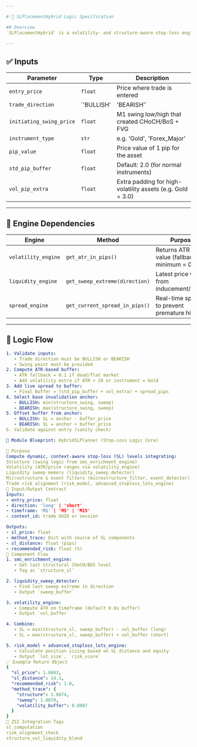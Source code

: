 ```yaml
---

# 🧠 SLPlacementHybrid Logic Specification

## Overview
`SLPlacementHybrid` is a volatility- and structure-aware stop-loss engine for trade execution agents. It integrates market structure, volatility (ATR), liquidity sweeps, and real-time spreads to generate robust stop-loss levels that align with institutional flow logic.

---
```


## ✅ Inputs

| Parameter | Type | Description |
|----------|------|-------------|
| `entry_price` | `float` | Price where trade is entered |
| `trade_direction` | `'BULLISH' | 'BEARISH'` | Direction of the trade |
| `initiating_swing_price` | `float` | M1 swing low/high that created CHoCH/BoS + FVG |
| `instrument_type` | `str` | e.g. 'Gold', 'Forex_Major' |
| `pip_value` | `float` | Price value of 1 pip for the asset |
| `std_pip_buffer` | `float` | Default: 2.0 (for normal instruments) |
| `vol_pip_extra` | `float` | Extra padding for high-volatility assets (e.g. Gold = 3.0) |

---

## 🔁 Engine Dependencies

| Engine | Method | Purpose |
|--------|--------|---------|
| `volatility_engine` | `get_atr_in_pips()` | Returns ATR as pip value (fallback minimum = 0.1) |
| `liquidity_engine` | `get_sweep_extreme(direction)` | Latest price wick from inducement/sweep |
| `spread_engine` | `get_current_spread_in_pips()` | Real-time spread to prevent premature hits |

---

## 🧩 Logic Flow

```yaml
1. Validate inputs:
   - Trade direction must be BULLISH or BEARISH
   - Swing point must be provided
2. Compute ATR-based buffer:
   - ATR fallback = 0.1 if dead/flat market
   - Add volatility extra if ATR > 20 or instrument = Gold
3. Add live spread to buffer:
   - Final Buffer = (std_pip_buffer + vol_extra) + spread_pips
4. Select base invalidation anchor:
   - BULLISH: min(structure_swing, sweep)
   - BEARISH: max(structure_swing, sweep)
5. Offset buffer from anchor:
   - BULLISH: SL = anchor - buffer_price
   - BEARISH: SL = anchor + buffer_price
6. Validate against entry (sanity check)

🧠 Module Blueprint: HybridSLPlanner (Stop-Loss Logic Core)

🔧 Purpose
Compute dynamic, context-aware stop-loss (SL) levels integrating:
Structure (swing logic from smc_enrichment_engine)
Volatility (ATR/price ranges via volatility_engine)
Liquidity sweep memory (liquidity_sweep_detector)
Microstructure & event filters (microstructure_filter, event_detector)
Trade risk alignment (risk_model, advanced_stoploss_lots_engine)
🔁 Input/Output Contract
Inputs:
- entry_price: float
- direction: 'long' | 'short'
- timeframe: 'M1' | 'M5' | 'M15'
- context_id: trade UUID or session

Outputs:
- sl_price: float
- method_trace: Dict with source of SL components
- sl_distance: float (pips)
- recommended_risk: float (%)
🔄 Component Flow
1. smc_enrichment_engine:
   - Get last structural CHoCH/BOS level
   - Tag as `structure_sl`

2. liquidity_sweep_detector:
   - Find last sweep extreme in direction
   - Output `sweep_buffer`

3. volatility_engine:
   - Compute ATR on timeframe (default 0.8x buffer)
   - Output `vol_buffer`

4. Combine:
   - SL = min(structure_sl, sweep_buffer) - vol_buffer (long)
   - SL = max(structure_sl, sweep_buffer) + vol_buffer (short)

5. risk_model + advanced_stoploss_lots_engine:
   - Calculate position sizing based on SL distance and equity
   - Output `lot_size`, `risk_score`
✅ Example Return Object
{
  "sl_price": 1.0863,
  "sl_distance": 14.3,
  "recommended_risk": 1.0,
  "method_trace": {
    "structure": 1.0874,
    "sweep": 1.0870,
    "volatility_buffer": 0.0007
  }
}
🧩 ZSI Integration Tags
sl_computation
risk_alignment_check
structure_vol_liquidity_blend
